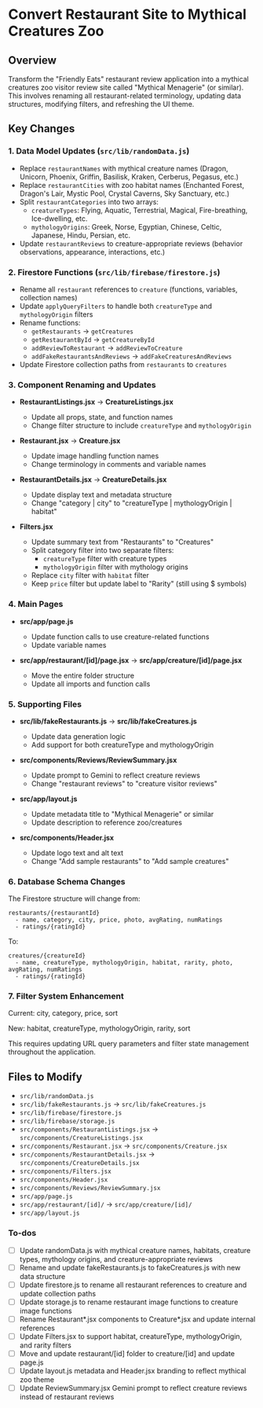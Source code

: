<!-- 49631d92-a2e5-4873-b2be-8c83c3ff2055 f31a6a62-9133-474d-a905-27b6a9d8d148 -->
# Convert Restaurant Site to Mythical Creatures Zoo

## Overview

Transform the "Friendly Eats" restaurant review application into a mythical creatures zoo visitor review site called "Mythical Menagerie" (or similar). This involves renaming all restaurant-related terminology, updating data structures, modifying filters, and refreshing the UI theme.

## Key Changes

### 1. Data Model Updates (`src/lib/randomData.js`)

- Replace `restaurantNames` with mythical creature names (Dragon, Unicorn, Phoenix, Griffin, Basilisk, Kraken, Cerberus, Pegasus, etc.)
- Replace `restaurantCities` with zoo habitat names (Enchanted Forest, Dragon's Lair, Mystic Pool, Crystal Caverns, Sky Sanctuary, etc.)
- Split `restaurantCategories` into two arrays:
    - `creatureTypes`: Flying, Aquatic, Terrestrial, Magical, Fire-breathing, Ice-dwelling, etc.
    - `mythologyOrigins`: Greek, Norse, Egyptian, Chinese, Celtic, Japanese, Hindu, Persian, etc.
- Update `restaurantReviews` to creature-appropriate reviews (behavior observations, appearance, interactions, etc.)

### 2. Firestore Functions (`src/lib/firebase/firestore.js`)

- Rename all `restaurant` references to `creature` (functions, variables, collection names)
- Update `applyQueryFilters` to handle both `creatureType` and `mythologyOrigin` filters
- Rename functions:
    - `getRestaurants` → `getCreatures`
    - `getRestaurantById` → `getCreatureById`
    - `addReviewToRestaurant` → `addReviewToCreature`
    - `addFakeRestaurantsAndReviews` → `addFakeCreaturesAndReviews`
- Update Firestore collection paths from `restaurants` to `creatures`

### 3. Component Renaming and Updates

- **RestaurantListings.jsx** → **CreatureListings.jsx**
    - Update all props, state, and function names
    - Change filter structure to include `creatureType` and `mythologyOrigin`

- **Restaurant.jsx** → **Creature.jsx**
    - Update image handling function names
    - Change terminology in comments and variable names

- **RestaurantDetails.jsx** → **CreatureDetails.jsx**
    - Update display text and metadata structure
    - Change "category | city" to "creatureType | mythologyOrigin | habitat"

- **Filters.jsx**
    - Update summary text from "Restaurants" to "Creatures"
    - Split category filter into two separate filters:
        - `creatureType` filter with creature types
        - `mythologyOrigin` filter with mythology origins
    - Replace `city` filter with `habitat` filter
    - Keep `price` filter but update label to "Rarity" (still using $ symbols)

### 4. Main Pages

- **src/app/page.js**
    - Update function calls to use creature-related functions
    - Update variable names

- **src/app/restaurant/[id]/page.jsx** → **src/app/creature/[id]/page.jsx**
    - Move the entire folder structure
    - Update all imports and function calls

### 5. Supporting Files

- **src/lib/fakeRestaurants.js** → **src/lib/fakeCreatures.js**
    - Update data generation logic
    - Add support for both creatureType and mythologyOrigin

- **src/components/Reviews/ReviewSummary.jsx**
    - Update prompt to Gemini to reflect creature reviews
    - Change "restaurant reviews" to "creature visitor reviews"

- **src/app/layout.js**
    - Update metadata title to "Mythical Menagerie" or similar
    - Update description to reference zoo/creatures

- **src/components/Header.jsx**
    - Update logo text and alt text
    - Change "Add sample restaurants" to "Add sample creatures"

### 6. Database Schema Changes

The Firestore structure will change from:

```
restaurants/{restaurantId}
  - name, category, city, price, photo, avgRating, numRatings
  - ratings/{ratingId}
```

To:

```
creatures/{creatureId}
  - name, creatureType, mythologyOrigin, habitat, rarity, photo, avgRating, numRatings
  - ratings/{ratingId}
```

### 7. Filter System Enhancement

Current: city, category, price, sort

New: habitat, creatureType, mythologyOrigin, rarity, sort

This requires updating URL query parameters and filter state management throughout the application.

## Files to Modify

- `src/lib/randomData.js`
- `src/lib/fakeRestaurants.js` → `src/lib/fakeCreatures.js`
- `src/lib/firebase/firestore.js`
- `src/lib/firebase/storage.js`
- `src/components/RestaurantListings.jsx` → `src/components/CreatureListings.jsx`
- `src/components/Restaurant.jsx` → `src/components/Creature.jsx`
- `src/components/RestaurantDetails.jsx` → `src/components/CreatureDetails.jsx`
- `src/components/Filters.jsx`
- `src/components/Header.jsx`
- `src/components/Reviews/ReviewSummary.jsx`
- `src/app/page.js`
- `src/app/restaurant/[id]/` → `src/app/creature/[id]/`
- `src/app/layout.js`

### To-dos

- [ ] Update randomData.js with mythical creature names, habitats, creature types, mythology origins, and creature-appropriate reviews
- [ ] Rename and update fakeRestaurants.js to fakeCreatures.js with new data structure
- [ ] Update firestore.js to rename all restaurant references to creature and update collection paths
- [ ] Update storage.js to rename restaurant image functions to creature image functions
- [ ] Rename Restaurant*.jsx components to Creature*.jsx and update internal references
- [ ] Update Filters.jsx to support habitat, creatureType, mythologyOrigin, and rarity filters
- [ ] Move and update restaurant/[id] folder to creature/[id] and update page.js
- [ ] Update layout.js metadata and Header.jsx branding to reflect mythical zoo theme
- [ ] Update ReviewSummary.jsx Gemini prompt to reflect creature reviews instead of restaurant reviews